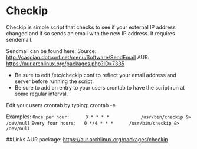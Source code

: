# Checkip
Checkip is simple script that checks to see if your external IP address changed and if so sends an email with the new IP address. It requires sendemail.

Sendmail can be found here:
Source:	http://caspian.dotconf.net/menu/Software/SendEmail
AUR: 		https://aur.archlinux.org/packages.php?ID=7335

* Be sure to edit /etc/checkip.conf to reflect your email address and server before running the script.
* Be sure to add an entry to your users crontab to have the script run at some regular interval.

Edit your users crontab by typing: crontab -e

Examples:
```Once per hour:      0 * * * *			/usr/bin/checkip &> /dev/null```
```Every four hours:   0 */4 * * *		/usr/bin/checkip &> /dev/null```

##Links
AUR package: https://aur.archlinux.org/packages/checkip
